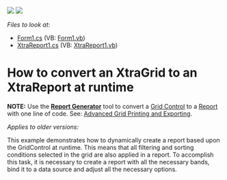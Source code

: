 <!-- default badges list -->
[![](https://img.shields.io/badge/Open_in_DevExpress_Support_Center-FF7200?style=flat-square&logo=DevExpress&logoColor=white)](https://supportcenter.devexpress.com/ticket/details/E108)
[![](https://img.shields.io/badge/📖_How_to_use_DevExpress_Examples-e9f6fc?style=flat-square)](https://docs.devexpress.com/GeneralInformation/403183)
<!-- default badges end -->
<!-- default file list -->
*Files to look at*:

* [Form1.cs](./CS/Reporting_how-to-convert-an-xtragrid-to-an-xtrareport-at-runtime-e108/Form1.cs) (VB: [Form1.vb](./VB/Reporting_how-to-convert-an-xtragrid-to-an-xtrareport-at-runtime-e108/Form1.vb))
* [XtraReport1.cs](./CS/Reporting_how-to-convert-an-xtragrid-to-an-xtrareport-at-runtime-e108/XtraReport1.cs) (VB: [XtraReport1.vb](./VB/Reporting_how-to-convert-an-xtragrid-to-an-xtrareport-at-runtime-e108/XtraReport1.vb))
<!-- default file list end -->
# How to convert an XtraGrid to an XtraReport at runtime

<b>NOTE:</b> Use the <b><a href="https://docs.devexpress.com/XtraReports/DevExpress.XtraReports.ReportGeneration.ReportGenerator">Report Generator</a></b> tool to convert a <a href="https://docs.devexpress.com/WindowsForms/DevExpress.XtraGrid.GridControl">Grid Control</a> to a <a href="https://docs.devexpress.com/XtraReports/DevExpress.XtraReports.UI.XtraReport">Report</a> with one line of code. See: <a href="https://docs.devexpress.com/WindowsForms/114962/controls-and-libraries/data-grid/export-and-printing/advanced-grid-printing-and-exporting">Advanced Grid Printing and Exporting</a>.


<i>Applies to older versions:</i>
<p>This example demonstrates how to dynamically create a report based upon the GridControl at runtime.  This means that all filtering and sorting conditions selected in the grid are also applied in a report. To accomplish this task, it is necessary to create a report with all the necessary bands, bind it to a data source and adjust all the necessary options.</p>


<br/>



